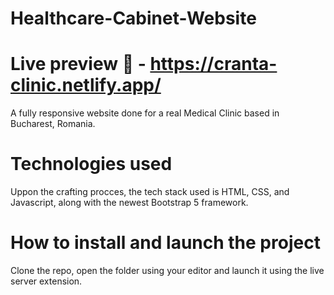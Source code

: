 # Healthcare-Cabinet-Website

# Live preview 🚀 - https://cranta-clinic.netlify.app/

A fully responsive website done for a real Medical Clinic based in Bucharest, Romania.

# Technologies used

Uppon the crafting procces, the tech stack used is HTML, CSS, and Javascript, along with the newest Bootstrap 5 framework.

# How to install and launch the project

Clone the repo, open the folder using your editor and launch it using the live server extension.
